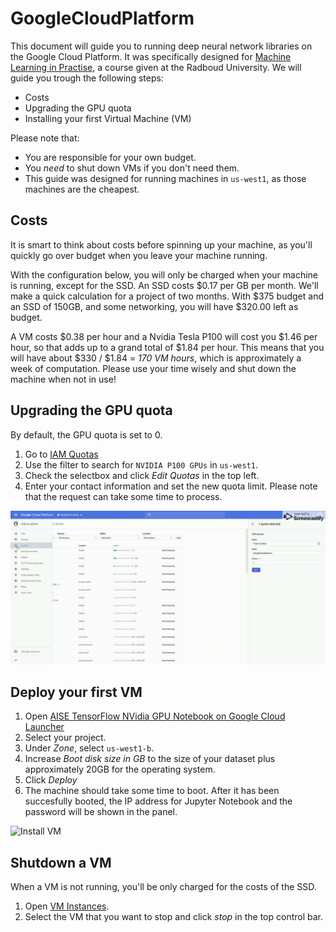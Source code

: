 # GoogleCloudPlatform
This document will guide you to running deep neural network libraries on the Google Cloud Platform. It was specifically designed for [Machine Learning in Practise](https://www.ru.nl/prospectus/socsci/courses-osiris/ai/nwi-imc030-machine-learning-practice/), a course given at the Radboud University. We will guide you trough the following steps:
* Costs
* Upgrading the GPU quota
* Installing your first Virtual Machine (VM)

Please note that:
* You are responsible for your own budget.
* You _need_ to shut down VMs if you don't need them.
* This guide was designed for running machines in `us-west1`, as those machines are the cheapest.

## Costs
It is smart to think about costs before spinning up your machine, as you'll quickly go over budget when you leave your machine running.

With the configuration below, you will only be charged when your machine is running, except for the SSD. An SSD costs $0.17 per GB per month. We'll make a quick calculation for a project of two months. With $375 budget and an SSD of 150GB, and some networking, you will have $320.00 left as budget.

A VM costs $0.38 per hour and a Nvidia Tesla P100 will cost you $1.46 per hour, so that adds up to a grand total of $1.84 per hour. This means that you will have about $330 / $1.84 = *170 VM hours*, which is approximately a week of computation. Please use your time wisely and shut down the machine when not in use!

## Upgrading the GPU quota
By default, the GPU quota is set to 0.
1. Go to [IAM Quotas](https://console.cloud.google.com/iam-admin/quotas)
2. Use the filter to search for `NVIDIA P100 GPUs` in `us-west1`. 
3. Check the selectbox and click _Edit Quotas_ in the top left.
4. Enter your contact information and set the new quota limit.
Please note that the request can take some time to process.

![Update Quota](gifs/quota.gif)

## Deploy your first VM
1. Open [AISE TensorFlow NVidia GPU Notebook on Google Cloud Launcher](https://console.cloud.google.com/projectselector/launcher/details/jetware/tensorflow-python-cuda-minilab)
2. Select your project.
3. Under _Zone_, select `us-west1-b`.
4. Increase _Boot disk size in GB_ to the size of your dataset plus approximately 20GB for the operating system.
5. Click _Deploy_
6. The machine should take some time to boot. After it has been succesfully booted, the IP address for Jupyter Notebook and the password will be shown in the panel.

![Install VM](gifs/vm.gif)

## Shutdown a VM
When a VM is not running, you'll be only charged for the costs of the SSD.
1. Open [VM Instances](https://console.cloud.google.com/compute/instances).
2. Select the VM that you want to stop and click _stop_ in the top control bar.

